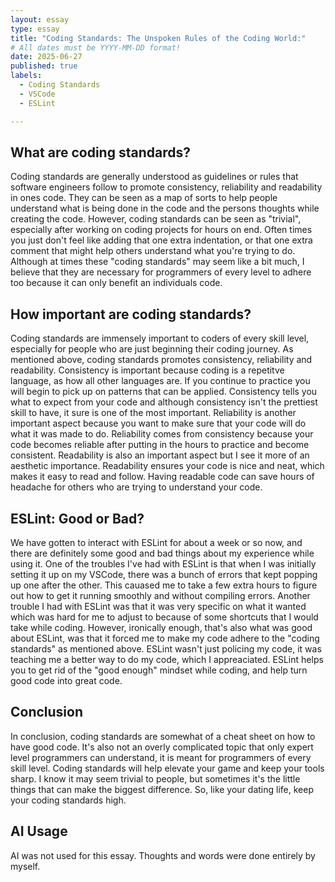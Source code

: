 ```yaml
---
layout: essay
type: essay
title: "Coding Standards: The Unspoken Rules of the Coding World:"
# All dates must be YYYY-MM-DD format!
date: 2025-06-27
published: true
labels:
  - Coding Standards
  - VSCode
  - ESLint

---
```


## What are coding standards?

Coding standards are generally understood as guidelines or rules that software engineers follow to promote consistency, reliability and readability in ones code. They can be seen as a map of sorts to help people understand what is being done in the code and the persons thoughts while creating the code. However, coding standards can be seen as "trivial", especially after working on coding projects for hours on end. Often times you just don't feel like adding that one extra indentation, or that one extra comment that might help others understand what you're trying to do. Although at times these "coding standards" may seem like a bit much, I believe that they are necessary for programmers of every level to adhere too because it can only benefit an individuals code.

## How important are coding standards?

Coding standards are immensely important to coders of every skill level, especially for people who are just beginning their coding journey. As mentioned above, coding standards promotes consistency, reliability and readability. Consistency is important because coding is a repetitve language, as how all other languages are. If you continue to practice you will begin to pick up on patterns that can be applied. Consistency tells you what to expect from your code and although consistency isn't the prettiest skill to have, it sure is one of the most important. Reliability is another important aspect because you want to make sure that your code will do what it was made to do. Reliability comes from consistency because your code becomes reliable after putting in the hours to practice and become consistent. Readability is also an important aspect but I see it more of an aesthetic importance. Readability ensures your code is nice and neat, which makes it easy to read and follow. Having readable code can save hours of headache for others who are trying to understand your code.

## ESLint: Good or Bad?

We have gotten to interact with ESLint for about a week or so now, and there are definitely some good and bad things about my experience while using it. One of the troubles I've had with ESLint is that when I was initially setting it up on my VSCode, there was a bunch of errors that kept popping up one after the other. This cauased me to take a few extra hours to figure out how to get it running smoothly and without compiling errors. Another trouble I had with ESLint was that it was very specific on what it wanted which was hard for me to adjust to because of some shortcuts that I would take while coding. However, ironically enough, that's also what was good about ESLint, was that it forced me to make my code adhere to the "coding standards" as mentioned above. ESLint wasn't just policing my code, it was teaching me a better way to do my code, which I appreaciated. ESLint helps you to get rid of the "good enough" mindset while coding, and help turn good code into great code.


## Conclusion

In conclusion, coding standards are somewhat of a cheat sheet on how to have good code. It's also not an overly complicated topic that only expert level programmers can understand, it is meant for programmers of every skill level. Coding standards will help elevate your game and keep your tools sharp. I know it may seem trivial to people, but sometimes it's the little things that can make the biggest difference. So, like your dating life, keep your coding standards high.

## AI Usage

AI was not used for this essay. Thoughts and words were done entirely by myself.

